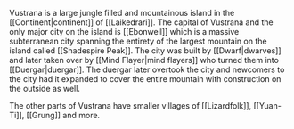 Vustrana is a large jungle filled and mountainous island in the [[Continent|continent]] of [[Laikedrari]]. The capital of Vustrana and the only major city on the island is [[Ebonwell]] which is a massive subterranean city spanning the entirety of the largest mountain on the island called [[Shadespire Peak]]. The city was built by [[Dwarf|dwarves]] and later taken over by [[Mind Flayer|mind flayers]] who turned them into [[Duergar|duergar]]. The duergar later overtook the city and newcomers to the city had it expanded to cover the entire mountain with construction on the outside as well.

The other parts of Vustrana have smaller villages of [[Lizardfolk]], [[Yuan-Ti]], [[Grung]] and more.